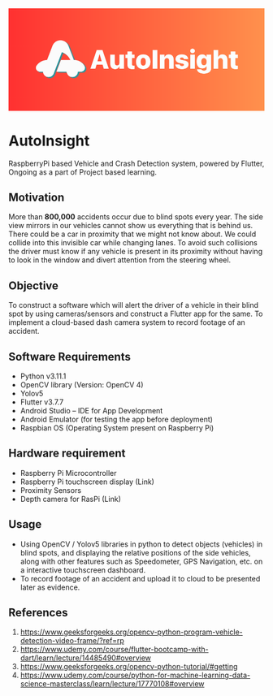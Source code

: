 <img src="https://github.com/shxntanu/AutoInsight/blob/0ac44bf1fed811760052aa62fe1fe28e51f13e4c/autoinsight/images/autoinsight%201.png">

# AutoInsight

RaspberryPi based Vehicle and Crash Detection system, powered by Flutter, Ongoing as a part of Project based learning.

## Motivation
More than **800,000** accidents occur due to blind spots every year. The side view mirrors in our vehicles cannot show us everything that is behind us. There could be a car in proximity that we might not know about. We could collide into this invisible car while changing lanes. 
To avoid such collisions the driver must know if any vehicle is present in its proximity without having to look in the window and divert attention from the steering wheel. 

## Objective
To construct a software which will alert the driver of a vehicle in their blind spot by using cameras/sensors and construct a Flutter app for the same. 
To implement a cloud-based dash camera system to record footage of an accident. 

## Software Requirements
- Python v3.11.1 
- OpenCV library (Version: OpenCV 4) 
- Yolov5
- Flutter v3.7.7 
- Android Studio – IDE for App Development 
- Android Emulator (for testing the app before deployment) 
- Raspbian OS (Operating System present on Raspberry Pi) 

## Hardware requirement

- Raspberry Pi Microcontroller  
- Raspberry Pi touchscreen display (Link) 
- Proximity Sensors 
- Depth camera for RasPi (Link) 

## Usage

- Using OpenCV / Yolov5 libraries in python to detect objects (vehicles) in blind spots, and displaying the relative positions of the side vehicles, along with other features such as Speedometer, GPS Navigation, etc. on a interactive touchscreen dashboard. 
- To record footage of an accident and upload it to cloud to be presented later as evidence. 

## References

1. https://www.geeksforgeeks.org/opencv-python-program-vehicle-detection-video-frame/?ref=rp 
2. https://www.udemy.com/course/flutter-bootcamp-with-dart/learn/lecture/14485490#overview 
3. https://www.geeksforgeeks.org/opencv-python-tutorial/#getting 
4. https://www.udemy.com/course/python-for-machine-learning-data-science-masterclass/learn/lecture/17770108#overview 
